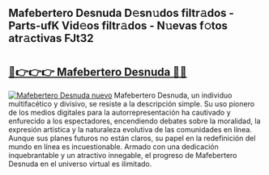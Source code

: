## Mafebertero Desnuda D𝚎sn𝚞dos filtr𝚊dos - Parts-ufK Vid𝚎os filtr𝚊dos - N𝚞evas f𝚘tos atr𝚊ctivas FJt32

# <h2><a href="http://mb8fos.tromn.icu/?c=Mafebertero+Desnuda">🔗👉👉👉 Mafebertero Desnuda 🔗🔗</a></h2>

[![Mafebertero Desnuda nuevo](https://i.imgur.com/pEAQMta.gif)](http://mb8fos.tromn.icu/?c=Mafebertero+Desnuda)
Mafebertero Desnuda, un individuo multifacético y divisivo, se resiste a la descripción simple. Su uso pionero de los medios digitales para la autorrepresentación ha cautivado y enfurecido a los espectadores, encendiendo debates sobre la moralidad, la expresión artística y la naturaleza evolutiva de las comunidades en línea. Aunque sus planes futuros no están claros, su papel en la redefinición del mundo en línea es incuestionable. Armado con una dedicación inquebrantable y un atractivo innegable, el progreso de Mafebertero Desnuda en el universo virtual es ilimitado.
